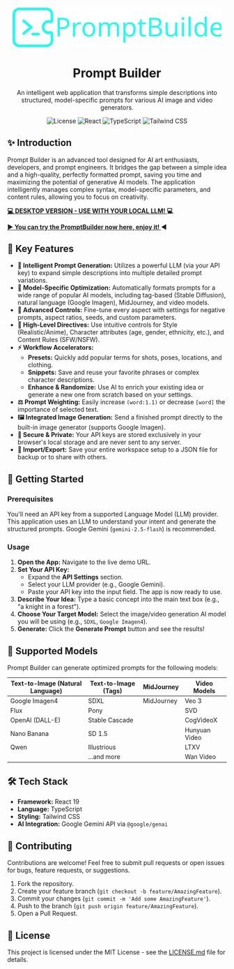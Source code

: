 <p align="center">
  <img src="logohorizontal.svg" alt="Prompt Builder Logo" width="480"/>
</p>

<h1 align="center">Prompt Builder</h1>

<p align="center">
  An intelligent web application that transforms simple descriptions into structured, model-specific prompts for various AI image and video generators.
</p>

<p align="center">
  <img src="https://img.shields.io/badge/license-MIT-blue.svg" alt="License">
  <img src="https://img.shields.io/badge/React-19-blue?logo=react" alt="React">
  <img src="https://img.shields.io/badge/TypeScript-5-blue?logo=typescript" alt="TypeScript">
  <img src="https://img.shields.io/badge/Tailwind_CSS-3-blue?logo=tailwind-css" alt="Tailwind CSS">
</p>

## ✨ Introduction

Prompt Builder is an advanced tool designed for AI art enthusiasts, developers, and prompt engineers. It bridges the gap between a simple idea and a high-quality, perfectly formatted prompt, saving you time and maximizing the potential of generative AI models. The application intelligently manages complex syntax, model-specific parameters, and content rules, allowing you to focus on creativity.

**[💻 DESKTOP VERSION - USE WITH YOUR LOCAL LLM! ](https://github.com/btitkin/promptbuilder/tree/local_llm_version)💻**

**[▶️ You can try the PromptBuilder now here, enjoy it! ](https://btitkin.github.io/promptbuilder/)◀️**



## 🚀 Key Features

*   **🧠 Intelligent Prompt Generation:** Utilizes a powerful LLM (via your API key) to expand simple descriptions into multiple detailed prompt variations.
*   **🤖 Model-Specific Optimization:** Automatically formats prompts for a wide range of popular AI models, including tag-based (Stable Diffusion), natural language (Google Imagen), MidJourney, and video models.
*   **🔧 Advanced Controls:** Fine-tune every aspect with settings for negative prompts, aspect ratios, seeds, and custom parameters.
*   **🎨 High-Level Directives:** Use intuitive controls for Style (Realistic/Anime), Character attributes (age, gender, ethnicity, etc.), and Content Rules (SFW/NSFW).
*   **⚡️ Workflow Accelerators:**
    *   **Presets:** Quickly add popular terms for shots, poses, locations, and clothing.
    *   **Snippets:** Save and reuse your favorite phrases or complex character descriptions.
    *   **Enhance & Randomize:** Use AI to enrich your existing idea or generate a new one from scratch based on your settings.
*   **⚖️ Prompt Weighting:** Easily increase `(word:1.1)` or decrease `[word]` the importance of selected text.
*   **🖼️ Integrated Image Generation:** Send a finished prompt directly to the built-in image generator (supports Google Imagen).
*   **🔐 Secure & Private:** Your API keys are stored exclusively in your browser's local storage and are never sent to any server.
*   **💾 Import/Export:** Save your entire workspace setup to a JSON file for backup or to share with others.

## 🏁 Getting Started

### Prerequisites

You'll need an API key from a supported Language Model (LLM) provider. This application uses an LLM to understand your intent and generate the structured prompts. Google Gemini (`gemini-2.5-flash`) is recommended.

### Usage

1.  **Open the App:** Navigate to the live demo URL.
2.  **Set Your API Key:**
    *   Expand the **API Settings** section.
    *   Select your LLM provider (e.g., Google Gemini).
    *   Paste your API key into the input field. The app is now ready to use.
3.  **Describe Your Idea:** Type a basic concept into the main text box (e.g., "a knight in a forest").
4.  **Choose Your Target Model:** Select the image/video generation AI model you will be using (e.g., `SDXL`, `Google Imagen4`).
5.  **Generate:** Click the **Generate Prompt** button and see the results!

## 🤖 Supported Models

Prompt Builder can generate optimized prompts for the following models:

| Text-to-Image (Natural Language) | Text-to-Image (Tags) | MidJourney   | Video Models |
| ----------------------- | ---------------------- | ------------ | ------------ |
| Google Imagen4          | SDXL                   | MidJourney   | Veo 3        |
| Flux                    | Pony                   |              | SVD          |
| OpenAI (DALL-E)         | Stable Cascade         |              | CogVideoX    |
| Nano Banana             | SD 1.5                 |              | Hunyuan Video|
| Qwen                    | Illustrious            |              | LTXV         |
|                         | ...and more            |              | Wan Video    |


## 🛠️ Tech Stack

*   **Framework:** React 19
*   **Language:** TypeScript
*   **Styling:** Tailwind CSS
*   **AI Integration:** Google Gemini API via `@google/genai`

## 🤝 Contributing

Contributions are welcome! Feel free to submit pull requests or open issues for bugs, feature requests, or suggestions.

1.  Fork the repository.
2.  Create your feature branch (`git checkout -b feature/AmazingFeature`).
3.  Commit your changes (`git commit -m 'Add some AmazingFeature'`).
4.  Push to the branch (`git push origin feature/AmazingFeature`).
5.  Open a Pull Request.

## 📄 License

This project is licensed under the MIT License - see the [LICENSE.md](LICENSE.md) file for details.
